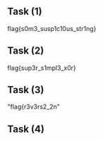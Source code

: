 ##  Task (1)
flag{s0m3_susp1c10us_str1ng}

##  Task (2)
flag{sup3r_s1mpl3_x0r}

##  Task (3)
"flag{r3v3rs2_2n"

##  Task (4)
